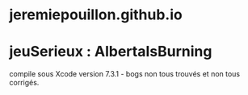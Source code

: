 # jeremiepouillon.github.io

# jeuSerieux : AlbertaIsBurning
compile sous Xcode version 7.3.1 - 
bogs non tous trouvés et non tous corrigés. 

